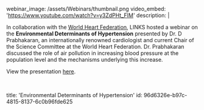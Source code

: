 webinar_image: /assets/Webinars/thumbnail.png
video_embed: 'https://www.youtube.com/watch?v=y3ZdPHt_FIM'
description: |
  <p>In collaboration with the <a href="https://www.world-heart-federation.org" target="_blank">World Heart Federation</a>, LINKS hosted a webinar on the <strong>Environmental Determinants of Hypertension</strong> presented by Dr. D Prabhakaran, an internationally renowned cardiologist and current Chair of the Science Committee at the World Heart Federation. Dr. Prabhakaran discussed the role of air pollution in increasing blood pressure at the population level and the mechanisms underlying this increase.
  </p>
  <p>View the presentation <a href="https://drive.google.com/file/d/1lw3byGIwXokG_iDCIV7h51rTXV_w-MBf/view?usp=sharing" target="_blank">here</a>.<br>
  </p>
  <p><br>
  </p>
title: 'Environmental Determinants of Hypertension'
id: 96d6326e-b97c-4815-8137-6c0b96fde625
